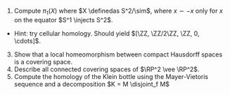 
1. Compute $\pi_1(X)$ where $X \definedas S^2/\sim$, where $x\sim -x$ only for $x$ on the equator $S^1 \injects S^2$.
  - Hint: try cellular homology. Should yield $[\ZZ, \ZZ/2\ZZ, \ZZ, 0, \cdots]$.
3. Show that a local homeomorphism between compact Hausdorff spaces is a covering space.
4. Describe all connected covering spaces of $\RP^2 \vee \RP^2$.
5. Compute the homology of the Klein bottle using the Mayer-Vietoris sequence and a decomposition $K = M \disjoint_f M$


